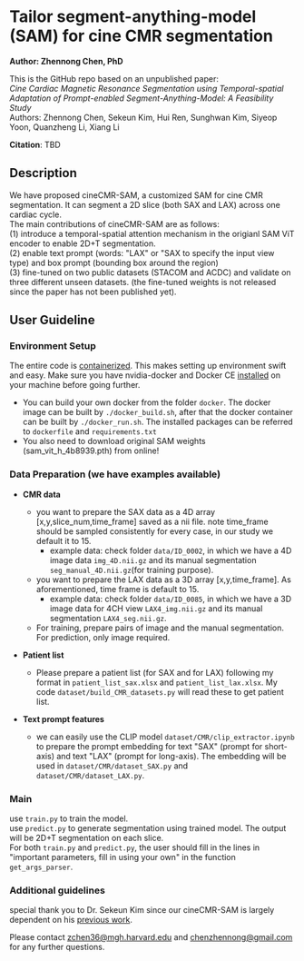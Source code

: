 # Tailor segment-anything-model (SAM) for cine CMR segmentation
**Author: Zhennong Chen, PhD**<br />

This is the GitHub repo based on an unpublished paper: <br />
*Cine Cardiac Magnetic Resonance Segmentation using Temporal-spatial Adaptation of Prompt-enabled Segment-Anything-Model: A Feasibility Study*<br />
Authors: Zhennong Chen, Sekeun Kim, Hui Ren, Sunghwan Kim, Siyeop Yoon, Quanzheng Li, Xiang Li<br />

**Citation**: TBD

## Description
We have proposed cineCMR-SAM, a customized SAM for cine CMR segmentation. It can segment a 2D slice (both SAX and LAX) across one cardiac cycle.<br />
The main contributions of cineCMR-SAM are as follows:<br />
(1) introduce a temporal-spatial attention mechanism in the origianl SAM ViT encoder to enable 2D+T segmentation.<br />
(2) enable text prompt (words: "LAX" or "SAX to specify the input view type) and box prompt (bounding box around the region)<br />
(3) fine-tuned on two public datasets (STACOM and ACDC) and validate on three different unseen datasets. (the fine-tuned weights is not released since the paper has not been published yet).<br />


## User Guideline
### Environment Setup
The entire code is [containerized](https://www.docker.com/resources/what-container). This makes setting up environment swift and easy. Make sure you have nvidia-docker and Docker CE [installed](https://docs.nvidia.com/datacenter/cloud-native/container-toolkit/install-guide.html#docker) on your machine before going further. <br />
- You can build your own docker from the folder ```docker```. The docker image can be built by ```./docker_build.sh```, after that the docker container can be built by ```./docker_run.sh```. The installed packages can be referred to ```dockerfile``` and ```requirements.txt``` <br />
- You also need to download original SAM weights (sam_vit_h_4b8939.pth) from online!<br />

### Data Preparation (we have examples available)
- **CMR data**<br />
    - you want to prepare the SAX data as a 4D array [x,y,slice_num,time_frame] saved as a nii file. note time_frame should be sampled consistently for every case, in our study we default it to 15. <br />
        - example data: check folder ```data/ID_0002```, in which we have a 4D image data ```img_4D.nii.gz``` and its manual segmentation ```seg_manual_4D.nii.gz```(for training purpose). <br />
    - you want to prepare the LAX data as a 3D array [x,y,time_frame]. As aforementioned, time frame is default to 15. <br />
        - example data: check folder ```data/ID_0085```, in which we have a 3D image data for 4CH view ```LAX4_img.nii.gz``` and its manual segmentation ```LAX4_seg.nii.gz```. <br />
    - For training, prepare pairs of image and the manual segmentation. For prediction, only image required. <br />

- **Patient list** <br />
    - Please prepare a patient list (for SAX and for LAX) following my format in ```patient_list_sax.xlsx``` and ```patient_list_lax.xlsx```. My code ```dataset/build_CMR_datasets.py``` will read these to get patient list. <br />

- **Text prompt features** <br />
    - we can easily use the CLIP model ```dataset/CMR/clip_extractor.ipynb``` to prepare the prompt embedding for text "SAX" (prompt for short-axis) and text "LAX" (prompt for long-axis). The embedding will be used in ```dataset/CMR/dataset_SAX.py``` and ```dataset/CMR/dataset_LAX.py```.

### Main
use ```train.py``` to train the model.  <br /> 
use ```predict.py``` to generate segmentation using trained model. The output will be 2D+T segmentation on each slice. <br /> 
For both ```train.py``` and ```predict.py```, the user should fill in the lines in "important parameters, fill in using your own" in the function ```get_args_parser```.<br /> 

### Additional guidelines 
special thank you to Dr. Sekeun Kim since our cineCMR-SAM is largely dependent on his [previous work](https://github.com/kimsekeun/MediViSTA-SAM).

Please contact zchen36@mgh.harvard.edu and chenzhennong@gmail.com for any further questions.



